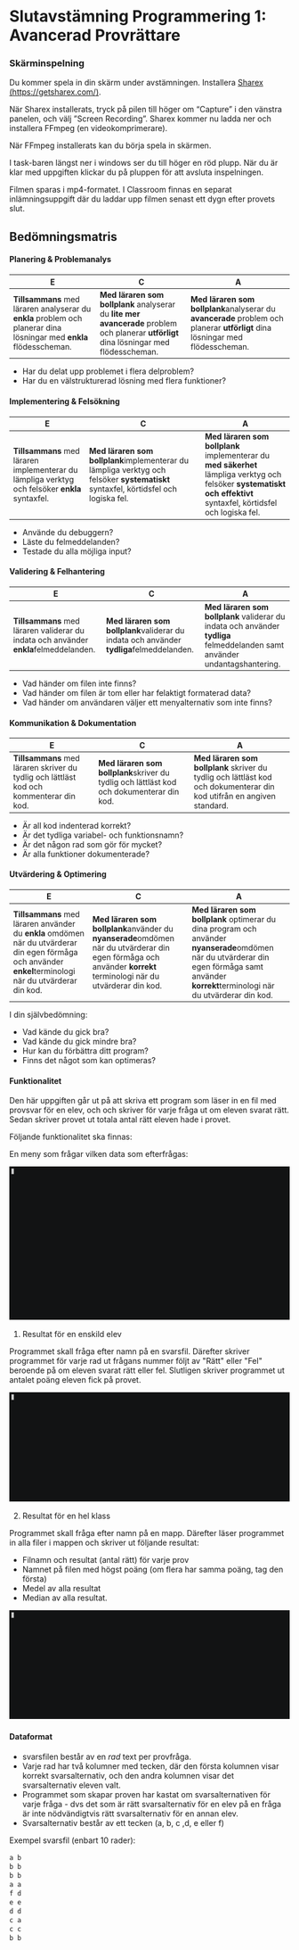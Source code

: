 # Slutavstämning  Programmering 1: Avancerad Provrättare #

### Skärminspelning

Du kommer spela in din skärm under avstämningen. Installera [Sharex (https://getsharex.com/)](https://getsharex.com/).

När Sharex installerats, tryck på pilen till höger om “Capture” i den vänstra panelen, och välj ”Screen Recording”. Sharex kommer nu ladda ner och installera FFmpeg (en videokomprimerare).

När FFmpeg installerats kan du börja spela in skärmen.

I task-baren längst ner i windows ser du till höger en röd plupp. När du är klar med uppgiften klickar du på pluppen för att avsluta inspelningen.

Filmen sparas i mp4-formatet. I Classroom finnas en separat inlämningsuppgift där du laddar upp filmen senast ett dygn efter provets slut.

## Bedömningsmatris

#### Planering & Problemanalys

| E                                                            | C                                                            | A                                                            |
| ------------------------------------------------------------ | ------------------------------------------------------------ | ------------------------------------------------------------ |
| **Tillsammans** med läraren analyserar du **enkla** problem och planerar dina lösningar med **enkla** flödesscheman. | **Med läraren som bollplank** analyserar du **lite mer avancerade** problem och planerar **utförligt** dina lösningar med flödesscheman. | **Med läraren som bollplank**analyserar du **avancerade** problem och planerar **utförligt** dina lösningar med flödesscheman. |

- Har du delat upp problemet i flera delproblem?
- Har du en välstrukturerad lösning med flera funktioner?

#### Implementering & Felsökning

| E                                                            | C                                                            | A                                                            |
| ------------------------------------------------------------ | ------------------------------------------------------------ | ------------------------------------------------------------ |
| **Tillsammans** med läraren implementerar du lämpliga verktyg och felsöker **enkla** syntaxfel. | **Med läraren som bollplank**implementerar du lämpliga verktyg och felsöker **systematiskt** syntaxfel, körtidsfel och logiska fel. | **Med läraren som bollplank** implementerar du **med säkerhet** lämpliga verktyg och felsöker **systematiskt och effektivt** syntaxfel, körtidsfel och logiska fel. |

- Använde du debuggern?
- Läste du felmeddelanden?
- Testade du alla möjliga input?

#### Validering & Felhantering

| E                                                            | C                                                            | A                                                            |
| ------------------------------------------------------------ | ------------------------------------------------------------ | ------------------------------------------------------------ |
| **Tillsammans** med läraren validerar du indata och använder **enkla**felmeddelanden. | **Med läraren som bollplank**validerar du indata och använder **tydliga**felmeddelanden. | **Med läraren som bollplank** validerar du indata och använder **tydliga** felmeddelanden samt använder undantagshantering. |

- Vad händer om filen inte finns?
- Vad händer om filen är tom eller har felaktigt formaterad data?
- Vad händer om användaren väljer ett menyalternativ som inte finns?

#### Kommunikation & Dokumentation

| E                                                            | C                                                            | A                                                            |
| ------------------------------------------------------------ | ------------------------------------------------------------ | ------------------------------------------------------------ |
| **Tillsammans** med läraren skriver du tydlig och lättläst kod och kommenterar din kod. | **Med läraren som bollplank**skriver du tydlig och lättläst kod och dokumenterar din kod. | **Med läraren som bollplank** skriver du tydlig och lättläst kod och dokumenterar din kod utifrån en angiven standard. |

- Är all kod indenterad korrekt?
- Är det tydliga variabel- och funktionsnamn?
- Är det någon rad som gör för mycket?
- Är alla funktioner dokumenterade?

#### Utvärdering & Optimering

| E                                                            | C                                                            | A                                                            |
| ------------------------------------------------------------ | ------------------------------------------------------------ | ------------------------------------------------------------ |
| **Tillsammans** med läraren använder du **enkla** omdömen när du utvärderar din egen förmåga och använder **enkel**terminologi när du utvärderar din kod. | **Med läraren som bollplank**använder du **nyanserade**omdömen när du utvärderar din egen förmåga och använder **korrekt** terminologi när du utvärderar din kod. | **Med läraren som bollplank** optimerar du dina program och använder **nyanserade**omdömen när du utvärderar din egen förmåga samt använder **korrekt**terminologi när du utvärderar din kod. |

I din självbedömning:

- Vad kände du gick bra?
- Vad kände du gick mindre bra?
- Hur kan du förbättra ditt program?
- Finns det något som kan optimeras?

#### Funktionalitet

Den här uppgiften går ut på att skriva ett program som läser in en fil med provsvar för en elev, och och skriver för varje fråga ut om eleven svarat rätt. Sedan skriver provet ut totala antal rätt eleven hade i provet.


Följande funktionalitet ska finnas: 

En meny som frågar vilken data som efterfrågas:

![0.gif](./0.gif)

1. Resultat för en enskild elev

Programmet skall fråga efter namn på en svarsfil. Därefter skriver programmet för varje rad ut frågans nummer följt av "Rätt" eller "Fel" beroende på om eleven svarat rätt eller fel. Slutligen skriver programmet ut antalet poäng eleven fick på provet.

![1.gif](./1.gif)

2. Resultat för en hel klass

  Programmet skall fråga efter namn på en mapp. Därefter läser programmet in alla filer i mappen och skriver ut följande resultat:

* Filnamn och resultat (antal rätt) för varje prov
* Namnet på filen med högst poäng (om flera har samma poäng, tag den första)
* Medel av alla resultat
* Median av alla resultat. 

![2.gif](./2.gif)


#### Dataformat

* svarsfilen består av en *rad* text per provfråga.
* Varje rad har två kolumner med tecken, där den första kolumnen visar korrekt svarsalternativ, och den andra kolumnen visar det svarsalternativ eleven valt.
* Programmet som skapar proven har kastat om svarsalternativen för varje fråga - dvs det som är rätt svarsalternativ för en elev på en fråga är inte nödvändigtvis rätt svarsalternativ för en annan elev.
* Svarsalternativ består av ett tecken (a, b, c ,d, e eller f)

Exempel svarsfil (enbart 10 rader):
```
a b
b b
b b
a a
f d
e e
d d
c a
c c
b b
```